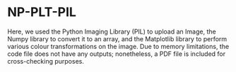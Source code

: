 # NP-PLT-PIL
Here, we used the Python Imaging Library (PIL) to upload an Image, the Numpy library to convert it to an array, and the Matplotlib library to perform various colour transformations on the image.
Due to memory limitations, the code file does not have any outputs; nonetheless, a PDF file is included for cross-checking purposes.
